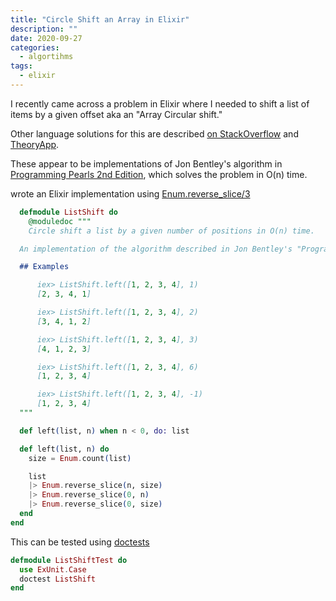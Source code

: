 ```yaml
---
title: "Circle Shift an Array in Elixir"
description: ""
date: 2020-09-27
categories:
  - algortihms
tags:
  - elixir
---
```


I recently came across a problem in Elixir where I needed to shift a list of items by a given offset aka an "Array Circular shift."

Other language solutions for this are described [on StackOverflow](https://stackoverflow.com/questions/876293/fastest-algorithm-for-circle-shift-n-sized-array-for-m-position) and [TheoryApp](http://theoryapp.com/array-circular-shift/).

These appear to be implementations of Jon Bentley's algorithm in [Programming Pearls 2nd Edition](https://www.oreilly.com/library/view/programming-pearls-second/9780134498058/), which solves the problem in O(n) time.

wrote an Elixir implementation using [Enum.reverse_slice/3](https://hexdocs.pm/elixir/Enum.html#reverse_slice/3)

```elixir
  defmodule ListShift do
    @moduledoc """
    Circle shift a list by a given number of positions in O(n) time.

  An implementation of the algorithm described in Jon Bentley's "Programming Pearls 2nd Edition".

  ## Examples

      iex> ListShift.left([1, 2, 3, 4], 1)
      [2, 3, 4, 1]

      iex> ListShift.left([1, 2, 3, 4], 2)
      [3, 4, 1, 2]

      iex> ListShift.left([1, 2, 3, 4], 3)
      [4, 1, 2, 3]

      iex> ListShift.left([1, 2, 3, 4], 6)
      [1, 2, 3, 4]

      iex> ListShift.left([1, 2, 3, 4], -1)
      [1, 2, 3, 4]
  """

  def left(list, n) when n < 0, do: list

  def left(list, n) do
    size = Enum.count(list)

    list
    |> Enum.reverse_slice(n, size)
    |> Enum.reverse_slice(0, n)
    |> Enum.reverse_slice(0, size)
  end
end
```

This can be tested using
[doctests](https://elixir-lang.org/getting-started/mix-otp/docs-tests-and-with.html#doctests)

```elixir
defmodule ListShiftTest do
  use ExUnit.Case
  doctest ListShift
end
```
